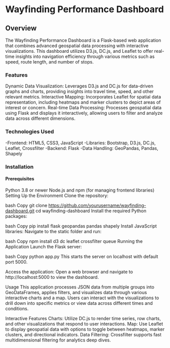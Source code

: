 # Wayfinding Performance Dashboard

## Overview

The Wayfinding Performance Dashboard is a Flask-based web application that combines advanced geospatial data processing with interactive visualizations. This dashboard utilizes D3.js, DC.js, and Leaflet to offer real-time insights into navigation efficiency through various metrics such as speed, route length, and number of stops.

### Features
Dynamic Data Visualization: Leverages D3.js and DC.js for data-driven graphs and charts, providing insights into travel time, speed, and other relevant metrics.
Interactive Mapping: Incorporates Leaflet for spatial data representation, including heatmaps and marker clusters to depict areas of interest or concern.
Real-time Data Processing: Processes geospatial data using Flask and displays it interactively, allowing users to filter and analyze data across different dimensions.

### Technologies Used

-Frontend: HTML5, CSS3, JavaScript
-Libraries: Bootstrap, D3.js, DC.js, Leaflet, Crossfilter
-Backend: Flask
-Data Handling: GeoPandas, Pandas, Shapely

### Installation
#### Prerequisites
Python 3.8 or newer
Node.js and npm (for managing frontend libraries)
Setting Up the Environment
Clone the repository:

bash
Copy
git clone https://github.com/yourusername/wayfinding-dashboard.git
cd wayfinding-dashboard
Install the required Python packages:

bash
Copy
pip install flask geopandas pandas shapely
Install JavaScript libraries: Navigate to the static folder and run:

bash
Copy
npm install d3 dc leaflet crossfilter queue
Running the Application
Launch the Flask server:

bash
Copy
python app.py
This starts the server on localhost with default port 5000.

Access the application: Open a web browser and navigate to http://localhost:5000 to view the dashboard.

Usage
This application processes JSON data from multiple groups into GeoDataFrames, applies filters, and visualizes data through various interactive charts and a map. Users can interact with the visualizations to drill down into specific metrics or view data across different times and conditions.

Interactive Features
Charts: Utilize DC.js to render time series, row charts, and other visualizations that respond to user interactions.
Map: Use Leaflet to display geospatial data with options to toggle between heatmaps, marker clusters, and directional indicators.
Data Filtering: Crossfilter supports fast multidimensional filtering for analytics deep dives.
